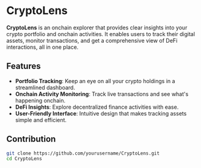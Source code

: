 # CryptoLens

**CryptoLens** is an onchain explorer that provides clear insights into your crypto portfolio and onchain activities. It enables users to track their digital assets, monitor transactions, and get a comprehensive view of DeFi interactions, all in one place.

## Features

- **Portfolio Tracking**: Keep an eye on all your crypto holdings in a streamlined dashboard.
- **Onchain Activity Monitoring**: Track live transactions and see what's happening onchain.
- **DeFi Insights**: Explore decentralized finance activities with ease.
- **User-Friendly Interface**: Intuitive design that makes tracking assets simple and efficient.

## Contribution

```bash
git clone https://github.com/yourusername/CryptoLens.git
cd CryptoLens
